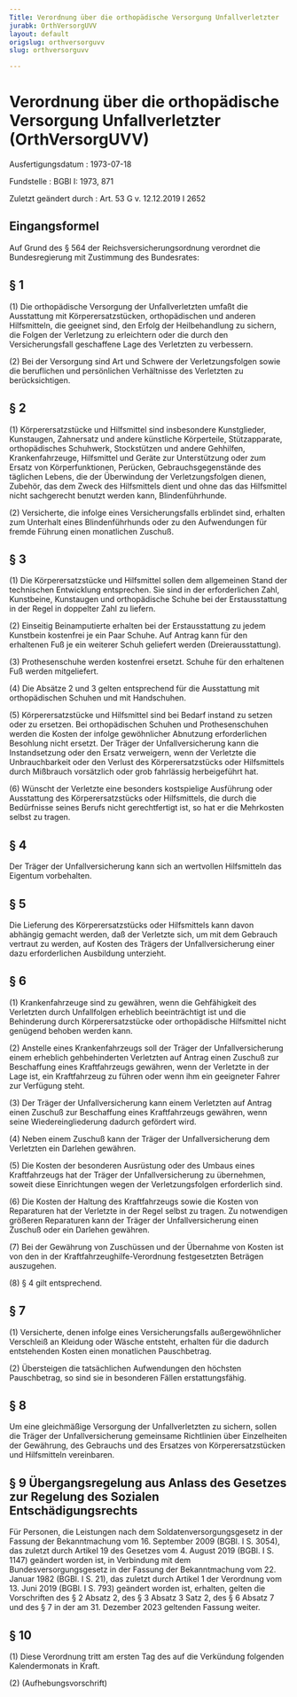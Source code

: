```yaml
---
Title: Verordnung über die orthopädische Versorgung Unfallverletzter
jurabk: OrthVersorgUVV
layout: default
origslug: orthversorguvv
slug: orthversorguvv

---
```


# Verordnung über die orthopädische Versorgung Unfallverletzter (OrthVersorgUVV)

Ausfertigungsdatum
:   1973-07-18

Fundstelle
:   BGBl I: 1973, 871

Zuletzt geändert durch
:   Art. 53 G v. 12.12.2019 I 2652


## Eingangsformel

Auf Grund des § 564 der Reichsversicherungsordnung verordnet die
Bundesregierung mit Zustimmung des Bundesrates:


## § 1

(1) Die orthopädische Versorgung der Unfallverletzten umfaßt die
Ausstattung mit Körperersatzstücken, orthopädischen und anderen
Hilfsmitteln, die geeignet sind, den Erfolg der Heilbehandlung zu
sichern, die Folgen der Verletzung zu erleichtern oder die durch den
Versicherungsfall geschaffene Lage des Verletzten zu verbessern.

(2) Bei der Versorgung sind Art und Schwere der Verletzungsfolgen
sowie die beruflichen und persönlichen Verhältnisse des Verletzten zu
berücksichtigen.


## § 2

(1) Körperersatzstücke und Hilfsmittel sind insbesondere
Kunstglieder, Kunstaugen, Zahnersatz und andere künstliche
Körperteile,
Stützapparate,
orthopädisches Schuhwerk,
Stockstützen und andere Gehhilfen,
Krankenfahrzeuge,
Hilfsmittel und Geräte zur Unterstützung oder zum Ersatz von
Körperfunktionen,
Perücken,
Gebrauchsgegenstände des täglichen Lebens, die der Überwindung der
Verletzungsfolgen dienen,
Zubehör, das dem Zweck des Hilfsmittels dient und ohne das das
Hilfsmittel nicht sachgerecht benutzt werden kann,
Blindenführhunde.

(2) Versicherte, die infolge eines Versicherungsfalls erblindet sind,
erhalten zum Unterhalt eines Blindenführhunds oder zu den Aufwendungen
für fremde Führung einen monatlichen Zuschuß.


## § 3

(1) Die Körperersatzstücke und Hilfsmittel sollen dem allgemeinen
Stand der technischen Entwicklung entsprechen. Sie sind in der
erforderlichen Zahl, Kunstbeine, Kunstaugen und orthopädische Schuhe
bei der Erstausstattung in der Regel in doppelter Zahl zu liefern.

(2) Einseitig Beinamputierte erhalten bei der Erstausstattung zu jedem
Kunstbein kostenfrei je ein Paar Schuhe. Auf Antrag kann für den
erhaltenen Fuß je ein weiterer Schuh geliefert werden
(Dreierausstattung).

(3) Prothesenschuhe werden kostenfrei ersetzt. Schuhe für den
erhaltenen Fuß werden mitgeliefert.

(4) Die Absätze 2 und 3 gelten entsprechend für die Ausstattung mit
orthopädischen Schuhen und mit Handschuhen.

(5) Körperersatzstücke und Hilfsmittel sind bei Bedarf instand zu
setzen oder zu ersetzen. Bei orthopädischen Schuhen und
Prothesenschuhen werden die Kosten der infolge gewöhnlicher Abnutzung
erforderlichen Besohlung nicht ersetzt. Der Träger der
Unfallversicherung kann die Instandsetzung oder den Ersatz verweigern,
wenn der Verletzte die Unbrauchbarkeit oder den Verlust des
Körperersatzstücks oder Hilfsmittels durch Mißbrauch vorsätzlich oder
grob fahrlässig herbeigeführt hat.

(6) Wünscht der Verletzte eine besonders kostspielige Ausführung oder
Ausstattung des Körperersatzstücks oder Hilfsmittels, die durch die
Bedürfnisse seines Berufs nicht gerechtfertigt ist, so hat er die
Mehrkosten selbst zu tragen.


## § 4

Der Träger der Unfallversicherung kann sich an wertvollen Hilfsmitteln
das Eigentum vorbehalten.


## § 5

Die Lieferung des Körperersatzstücks oder Hilfsmittels kann davon
abhängig gemacht werden, daß der Verletzte sich, um mit dem Gebrauch
vertraut zu werden, auf Kosten des Trägers der Unfallversicherung
einer dazu erforderlichen Ausbildung unterzieht.


## § 6

(1) Krankenfahrzeuge sind zu gewähren, wenn die Gehfähigkeit des
Verletzten durch Unfallfolgen erheblich beeinträchtigt ist und die
Behinderung durch Körperersatzstücke oder orthopädische Hilfsmittel
nicht genügend behoben werden kann.

(2) Anstelle eines Krankenfahrzeugs soll der Träger der
Unfallversicherung einem erheblich gehbehinderten Verletzten auf
Antrag einen Zuschuß zur Beschaffung eines Kraftfahrzeugs gewähren,
wenn der Verletzte in der Lage ist, ein Kraftfahrzeug zu führen oder
wenn ihm ein geeigneter Fahrer zur Verfügung steht.

(3) Der Träger der Unfallversicherung kann einem Verletzten auf Antrag
einen Zuschuß zur Beschaffung eines Kraftfahrzeugs gewähren, wenn
seine Wiedereingliederung dadurch gefördert wird.

(4) Neben einem Zuschuß kann der Träger der Unfallversicherung dem
Verletzten ein Darlehen gewähren.

(5) Die Kosten der besonderen Ausrüstung oder des Umbaus eines
Kraftfahrzeugs hat der Träger der Unfallversicherung zu übernehmen,
soweit diese Einrichtungen wegen der Verletzungsfolgen erforderlich
sind.

(6) Die Kosten der Haltung des Kraftfahrzeugs sowie die Kosten von
Reparaturen hat der Verletzte in der Regel selbst zu tragen. Zu
notwendigen größeren Reparaturen kann der Träger der
Unfallversicherung einen Zuschuß oder ein Darlehen gewähren.

(7) Bei der Gewährung von Zuschüssen und der Übernahme von Kosten ist
von den in der Kraftfahrzeughilfe-Verordnung festgesetzten Beträgen
auszugehen.

(8) § 4 gilt entsprechend.


## § 7

(1) Versicherte, denen infolge eines Versicherungsfalls
außergewöhnlicher Verschleiß an Kleidung oder Wäsche entsteht,
erhalten für die dadurch entstehenden Kosten einen monatlichen
Pauschbetrag.

(2) Übersteigen die tatsächlichen Aufwendungen den höchsten
Pauschbetrag, so sind sie in besonderen Fällen erstattungsfähig.


## § 8

Um eine gleichmäßige Versorgung der Unfallverletzten zu sichern,
sollen die Träger der Unfallversicherung gemeinsame Richtlinien über
Einzelheiten der Gewährung, des Gebrauchs und des Ersatzes von
Körperersatzstücken und Hilfsmitteln vereinbaren.


## § 9 Übergangsregelung aus Anlass des Gesetzes zur Regelung des Sozialen Entschädigungsrechts

Für Personen, die Leistungen nach dem Soldatenversorgungsgesetz in der
Fassung der Bekanntmachung vom 16. September 2009 (BGBl. I S. 3054),
das zuletzt durch Artikel 19 des Gesetzes vom 4. August 2019 (BGBl. I
S. 1147) geändert worden ist, in Verbindung mit dem
Bundesversorgungsgesetz in der Fassung der Bekanntmachung vom 22.
Januar 1982 (BGBl. I S. 21), das zuletzt durch Artikel 1 der
Verordnung vom 13. Juni 2019 (BGBl. I S. 793) geändert worden ist,
erhalten, gelten die Vorschriften des § 2 Absatz 2, des § 3 Absatz 3
Satz 2, des § 6 Absatz 7 und des § 7 in der am 31. Dezember 2023
geltenden Fassung weiter.


## § 10

(1) Diese Verordnung tritt am ersten Tag des auf die Verkündung
folgenden Kalendermonats in Kraft.

(2) (Aufhebungsvorschrift)

